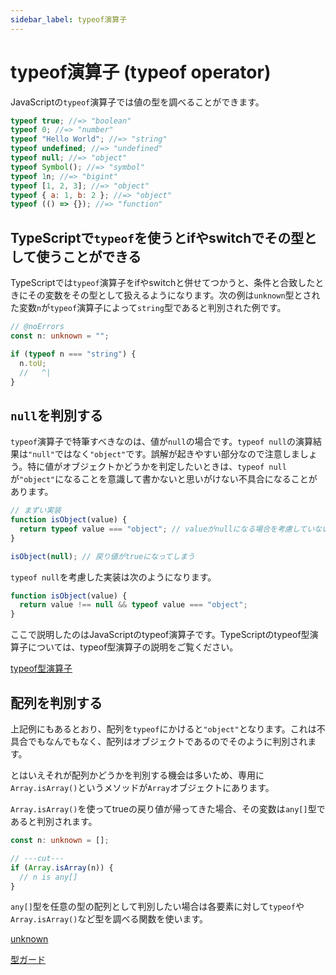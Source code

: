 ```yaml
---
sidebar_label: typeof演算子
---
```


# typeof演算子 (typeof operator)

JavaScriptの`typeof`演算子では値の型を調べることができます。

```js twoslash
typeof true; //=> "boolean"
typeof 0; //=> "number"
typeof "Hello World"; //=> "string"
typeof undefined; //=> "undefined"
typeof null; //=> "object"
typeof Symbol(); //=> "symbol"
typeof 1n; //=> "bigint"
typeof [1, 2, 3]; //=> "object"
typeof { a: 1, b: 2 }; //=> "object"
typeof (() => {}); //=> "function"
```

## TypeScriptで`typeof`を使うとifやswitchでその型として使うことができる

TypeScriptでは`typeof`演算子をifやswitchと併せてつかうと、条件と合致したときにその変数をその型として扱えるようになります。次の例は`unknown`型とされた変数`n`が`typeof`演算子によって`string`型であると判別された例です。

```ts twoslash
// @noErrors
const n: unknown = "";

if (typeof n === "string") {
  n.toU;
  //   ^|
}
```

## `null`を判別する

`typeof`演算子で特筆すべきなのは、値が`null`の場合です。`typeof null`の演算結果は`"null"`ではなく`"object"`です。誤解が起きやすい部分なので注意しましょう。特に値がオブジェクトかどうかを判定したいときは、`typeof null`が`"object"`になることを意識して書かないと思いがけない不具合になることがあります。

```js twoslash
// まずい実装
function isObject(value) {
  return typeof value === "object"; // valueがnullになる場合を考慮していない
}

isObject(null); // 戻り値がtrueになってしまう
```

`typeof null`を考慮した実装は次のようになります。

```js twoslash
function isObject(value) {
  return value !== null && typeof value === "object";
}
```

ここで説明したのはJavaScriptのtypeof演算子です。TypeScriptのtypeof型演算子については、typeof型演算子の説明をご覧ください。

[typeof型演算子](../type-reuse/typeof-type-operator.md)

## 配列を判別する

上記例にもあるとおり、配列を`typeof`にかけると`"object"`となります。これは不具合でもなんでもなく、配列はオブジェクトであるのでそのように判別されます。

とはいえそれが配列かどうかを判別する機会は多いため、専用に`Array.isArray()`というメソッドが`Array`オブジェクトにあります。

`Array.isArray()`を使ってtrueの戻り値が帰ってきた場合、その変数は`any[]`型であると判別されます。

```ts twoslash
const n: unknown = [];

// ---cut---
if (Array.isArray(n)) {
  // n is any[]
}
```

`any[]`型を任意の型の配列として判別したい場合は各要素に対して`typeof`や`Array.isArray()`など型を調べる関数を使います。

[unknown](../statements/unknown.md)

[型ガード](../functions/type-guard-functions.md)
